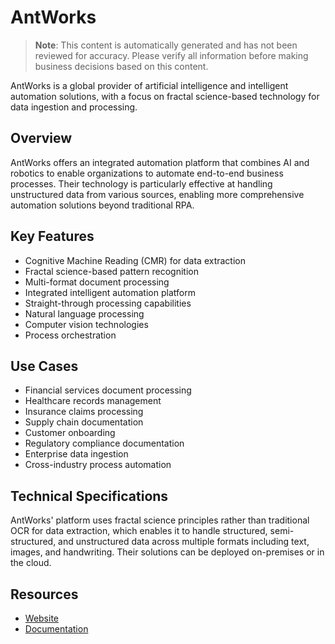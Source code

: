 # AntWorks

> **Note**: This content is automatically generated and has not been reviewed for accuracy. Please verify all information before making business decisions based on this content.

AntWorks is a global provider of artificial intelligence and intelligent automation solutions, with a focus on fractal science-based technology for data ingestion and processing.

## Overview

AntWorks offers an integrated automation platform that combines AI and robotics to enable organizations to automate end-to-end business processes. Their technology is particularly effective at handling unstructured data from various sources, enabling more comprehensive automation solutions beyond traditional RPA.

## Key Features

- Cognitive Machine Reading (CMR) for data extraction
- Fractal science-based pattern recognition
- Multi-format document processing
- Integrated intelligent automation platform
- Straight-through processing capabilities
- Natural language processing
- Computer vision technologies
- Process orchestration

## Use Cases

- Financial services document processing
- Healthcare records management
- Insurance claims processing
- Supply chain documentation
- Customer onboarding
- Regulatory compliance documentation
- Enterprise data ingestion
- Cross-industry process automation

## Technical Specifications

AntWorks' platform uses fractal science principles rather than traditional OCR for data extraction, which enables it to handle structured, semi-structured, and unstructured data across multiple formats including text, images, and handwriting. Their solutions can be deployed on-premises or in the cloud.

## Resources

- [Website](https://www.ant.works)
- [Documentation](https://www.ant.works/resources)
